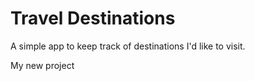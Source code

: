 # Travel Destinations

A simple app to keep track of destinations I'd like to visit.

My new project